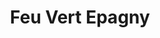---
title: "Feu Vert Epagny"
url: /epagny-metz-tessy/feu-vert-epagny/
shop: réparation de voitures
---